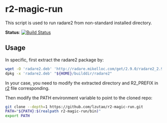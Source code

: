 # r2-magic-run

This script is used to run radare2 from non-standard installed directory.

**Status**: [![Build Status][build_status]][travis_repo]

[build_status]: https://travis-ci.com/lzutao/r2-magic-run.svg?branch=master
[travis_repo]: https://travis-ci.com/lzutao/r2-magic-run

## Usage

In specific, first extract the radare2 package by:

```sh
wget -O 'radare2.deb' 'http://radare.mikelloc.com/get/2.9.0/radare2_2.9.0_amd64.deb'
dpkg -x 'radare2.deb' "${HOME}/builddir/radare2"
```

In your case, you need to modify the extracted directory and R2_PREFIX
in [r2](r2) file corresponding.

Then modify the PATH environment variable to point to the cloned repo:

```sh
git clone --depth=1 https://github.com/lzutao/r2-magic-run.git
PATH="${PATH}:$(realpath r2-magic-run/bin)"
export PATH
```
